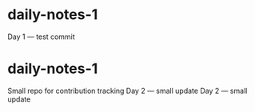 # daily-notes-1
Day 1 — test commit
# daily-notes-1
Small repo for contribution tracking
Day 2 — small update
Day 2 — small update
